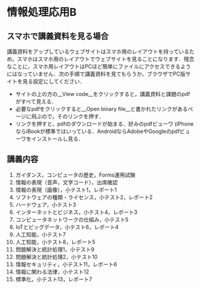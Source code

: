 # 情報処理応用B

## スマホで講義資料を見る場合
講義資料をアップしているウェブサイトはスマホ用のレイアウトを持っているため，スマホはスマホ用のレイアウトでウェブサイトを見ることになります．残念なことに，スマホ用レイアウトはPCほど簡単にファイルにアクセスできるようにはなっていません．次の手順で講義資料を見てもらうか，ブラウザでPC版サイトを見る設定にしてください．

- サイトの上の方の__View code__をクリックすると，講義資料と課題のpdfがすべて見える．
- 必要なpdfをクリックすると__Open binary file__と書かれたリンクがあるページに飛ぶので，そのリンクを押す．
- リンクを押すと，pdfのダウンロードが始まる．好みのpdfビューワ (iPhoneならiBookが標準ではいっている．AndroidならAdobeやGoogleのpdfビューワをインストールし見る．

## 講義内容

1. ガイダンス，コンピュータの歴史，Forms運用試験
2. 情報の表現（音声，文字コード），出席確認
3. 情報の表現（画像），小テスト1，レポート1
4. ソフトウェアの種類・ライセンス，小テスト2，レポート2
5. ハードウェア，小テスト3
6. インターネットとビジネス，小テスト4，レポート3
7. コンピュータネットワークの仕組み，小テスト5
8. IoTとビッグデータ，小テスト6，レポート4
9. 人工知能，小テスト7
10. 人工知能，小テスト8，レポート5
11. 問題解決と統計処理1，小テスト9
12. 問題解決と統計処理2，小テスト10
13. 情報セキュリティ，小テスト11，レポート6
14. 情報に関わる法律，小テスト12
15. 標準化，小テスト13，レポート7
